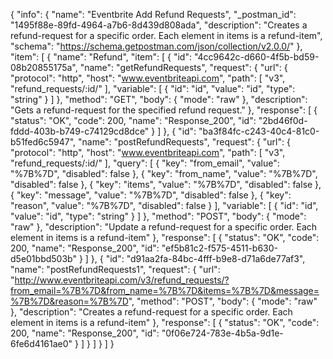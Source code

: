 {
  "info": {
    "name": "Eventbrite Add Refund Requests",
    "_postman_id": "1495f88e-89fd-4964-a7b6-8d439d808ada",
    "description": "Creates a refund-request for a specific order. Each element in items is a refund-item",
    "schema": "https://schema.getpostman.com/json/collection/v2.0.0/"
  },
  "item": [
    {
      "name": "Refund",
      "item": [
        {
          "id": "4cc9642c-d660-4f5b-bd59-08b20855175a",
          "name": "getRefundRequests",
          "request": {
            "url": {
              "protocol": "http",
              "host": "www.eventbriteapi.com",
              "path": [
                "v3",
                "refund_requests/:id/"
              ],
              "variable": [
                {
                  "id": "id",
                  "value": "id",
                  "type": "string"
                }
              ]
            },
            "method": "GET",
            "body": {
              "mode": "raw"
            },
            "description": "Gets a refund-request for the specified refund request."
          },
          "response": [
            {
              "status": "OK",
              "code": 200,
              "name": "Response_200",
              "id": "2bd46f0d-fddd-403b-b749-c74129cd8dce"
            }
          ]
        },
        {
          "id": "ba3f84fc-c243-40c4-81c0-b51fed6c5947",
          "name": "postRefundRequests",
          "request": {
            "url": {
              "protocol": "http",
              "host": "www.eventbriteapi.com",
              "path": [
                "v3",
                "refund_requests/:id/"
              ],
              "query": [
                {
                  "key": "from_email",
                  "value": "%7B%7D",
                  "disabled": false
                },
                {
                  "key": "from_name",
                  "value": "%7B%7D",
                  "disabled": false
                },
                {
                  "key": "items",
                  "value": "%7B%7D",
                  "disabled": false
                },
                {
                  "key": "message",
                  "value": "%7B%7D",
                  "disabled": false
                },
                {
                  "key": "reason",
                  "value": "%7B%7D",
                  "disabled": false
                }
              ],
              "variable": [
                {
                  "id": "id",
                  "value": "id",
                  "type": "string"
                }
              ]
            },
            "method": "POST",
            "body": {
              "mode": "raw"
            },
            "description": "Update a refund-request for a specific order. Each element in items is a refund-item"
          },
          "response": [
            {
              "status": "OK",
              "code": 200,
              "name": "Response_200",
              "id": "ef5b81c2-f575-4511-b630-d5e01bbd503b"
            }
          ]
        },
        {
          "id": "d91aa2fa-84bc-4fff-b9e8-d71a6de77af3",
          "name": "postRefundRequests1",
          "request": {
            "url": "http://www.eventbriteapi.com/v3/refund_requests/?from_email=%7B%7D&from_name=%7B%7D&items=%7B%7D&message=%7B%7D&reason=%7B%7D",
            "method": "POST",
            "body": {
              "mode": "raw"
            },
            "description": "Creates a refund-request for a specific order. Each element in items is a refund-item"
          },
          "response": [
            {
              "status": "OK",
              "code": 200,
              "name": "Response_200",
              "id": "0f06e724-783e-4b5a-9d1e-6fe6d4161ae0"
            }
          ]
        }
      ]
    }
  ]
}